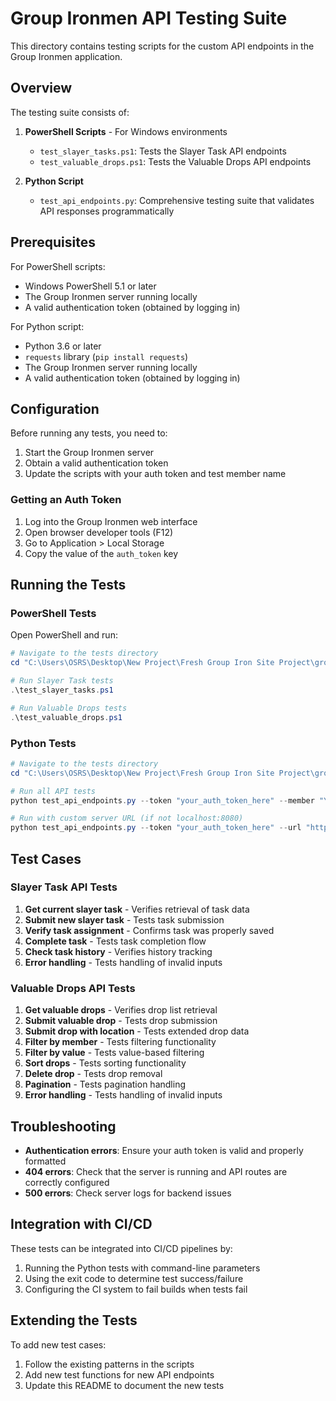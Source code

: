 # Group Ironmen API Testing Suite

This directory contains testing scripts for the custom API endpoints in the Group Ironmen application.

## Overview

The testing suite consists of:

1. **PowerShell Scripts** - For Windows environments
   - `test_slayer_tasks.ps1`: Tests the Slayer Task API endpoints
   - `test_valuable_drops.ps1`: Tests the Valuable Drops API endpoints

2. **Python Script**
   - `test_api_endpoints.py`: Comprehensive testing suite that validates API responses programmatically

## Prerequisites

For PowerShell scripts:
- Windows PowerShell 5.1 or later
- The Group Ironmen server running locally
- A valid authentication token (obtained by logging in)

For Python script:
- Python 3.6 or later
- `requests` library (`pip install requests`)
- The Group Ironmen server running locally
- A valid authentication token (obtained by logging in)

## Configuration

Before running any tests, you need to:

1. Start the Group Ironmen server
2. Obtain a valid authentication token
3. Update the scripts with your auth token and test member name

### Getting an Auth Token

1. Log into the Group Ironmen web interface
2. Open browser developer tools (F12)
3. Go to Application > Local Storage
4. Copy the value of the `auth_token` key

## Running the Tests

### PowerShell Tests

Open PowerShell and run:

```powershell
# Navigate to the tests directory
cd "C:\Users\OSRS\Desktop\New Project\Fresh Group Iron Site Project\group-ironmen\server\tests"

# Run Slayer Task tests
.\test_slayer_tasks.ps1

# Run Valuable Drops tests
.\test_valuable_drops.ps1
```

### Python Tests

```powershell
# Navigate to the tests directory
cd "C:\Users\OSRS\Desktop\New Project\Fresh Group Iron Site Project\group-ironmen\server\tests"

# Run all API tests
python test_api_endpoints.py --token "your_auth_token_here" --member "YourTestMember"

# Run with custom server URL (if not localhost:8080)
python test_api_endpoints.py --token "your_auth_token_here" --url "http://your-server:port"
```

## Test Cases

### Slayer Task API Tests

1. **Get current slayer task** - Verifies retrieval of task data
2. **Submit new slayer task** - Tests task submission
3. **Verify task assignment** - Confirms task was properly saved
4. **Complete task** - Tests task completion flow
5. **Check task history** - Verifies history tracking
6. **Error handling** - Tests handling of invalid inputs

### Valuable Drops API Tests

1. **Get valuable drops** - Verifies drop list retrieval
2. **Submit valuable drop** - Tests drop submission
3. **Submit drop with location** - Tests extended drop data
4. **Filter by member** - Tests filtering functionality
5. **Filter by value** - Tests value-based filtering
6. **Sort drops** - Tests sorting functionality
7. **Delete drop** - Tests drop removal
8. **Pagination** - Tests pagination handling
9. **Error handling** - Tests handling of invalid inputs

## Troubleshooting

- **Authentication errors**: Ensure your auth token is valid and properly formatted
- **404 errors**: Check that the server is running and API routes are correctly configured
- **500 errors**: Check server logs for backend issues

## Integration with CI/CD

These tests can be integrated into CI/CD pipelines by:

1. Running the Python tests with command-line parameters
2. Using the exit code to determine test success/failure
3. Configuring the CI system to fail builds when tests fail

## Extending the Tests

To add new test cases:

1. Follow the existing patterns in the scripts
2. Add new test functions for new API endpoints
3. Update this README to document the new tests
